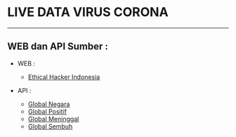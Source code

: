 # LIVE DATA VIRUS CORONA
----------------------------------------------------------------------------------

## WEB dan API Sumber :
* WEB :
  - [Ethical Hacker Indonesia](https://kawalcorona.com)

* API :
  - [Global Negara](https://api.kawalcorona.com/)
  - [Global Positif](https://api.kawalcorona.com/positif)
  - [Global Meninggal](https://api.kawalcorona.com/meniggal)
  - [Global Sembuh](https://api.kawalcorona.com/sembuh)